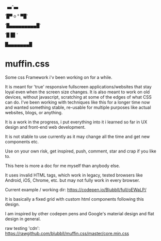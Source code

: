      ▄▄^▄▄ 
     
  '█▀ o ° ▀█' 
  
 '█▄▄▄▄▄▄▄▄▄█⁣'
 
 '█         █▌'
 
   █▄▄▄▄▄▄▄█   
# muffin.css
Some css Framework i'v been working on for a while.

It is meant for 'true' responsive fullscreen applications/websites that stay loyal even when the screen size changes.
It is also meant to work on old devices, without javascript, scratching at some of the edges of what CSS can do.
I've been working with techniques like this for a longer time now and wanted something stable, re-usable for multiple purposes like actual websites, blogs, or anything.

It is a work in the progress, i put everything into it i learned so far in UX design and front-end web development.

It is not stable to use currently as it may change all the time and get new components etc.

Use on your own risk, get inspired, push, comment, star and crap if you like to.

This here is more a doc for me myself than anybody else.

It uses invalid HTML tags, which work in legacy, tested browsers like Android, iOS, Chrome, etc. but may not fully work in every browser.

Current example / working dir: https://codepen.io/Blubbll/full/oEWaLP/

It is basically a fixed grid with custom html components following this design.

I am inspired by other codepen pens and Google's material design and flat design in general.

raw testing 'cdn': https://rawgithub.com/blubbll/muffin.css/master/core.min.css

